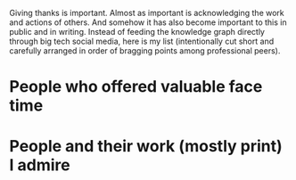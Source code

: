 Giving thanks is important. Almost as important is acknowledging the work and actions of others. And somehow it has also become important to this in public and in writing. Instead of feeding the knowledge graph directly through big tech social media, here is my list (intentionally cut short and carefully arranged in order of bragging points among professional peers).


# People who offered valuable face time



# People and their work (mostly print) I admire


